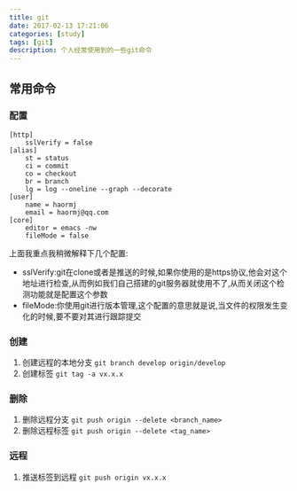 ```yaml
---
title: git
date: 2017-02-13 17:21:06
categories: [study]
tags: [git]
description: 个人经常使用到的一些git命令
---
```

## 常用命令
### 配置
```gitconfig
[http]
	sslVerify = false
[alias]
	st = status
	ci = commit
	co = checkout
	br = branch
	lg = log --oneline --graph --decorate
[user]
	name = haormj
	email = haormj@qq.com
[core]
	editor = emacs -nw
	fileMode = false
```
上面我重点我稍微解释下几个配置:
- sslVerify:git在clone或者是推送的时候,如果你使用的是https协议,他会对这个地址进行检查,从而例如我们自己搭建的git服务器就使用不了,从而关闭这个检测功能就是配置这个参数
- fileMode:你使用git进行版本管理,这个配置的意思就是说,当文件的权限发生变化的时候,要不要对其进行跟踪提交
### 创建
1. 创建远程的本地分支
`git branch develop origin/develop`
2. 创建标签
`git tag -a vx.x.x`
### 删除
1. 删除远程分支
`git push origin --delete <branch_name>`
2. 删除远程标签
`git push origin --delete <tag_name>`
### 远程
1. 推送标签到远程
`git push origin vx.x.x`

